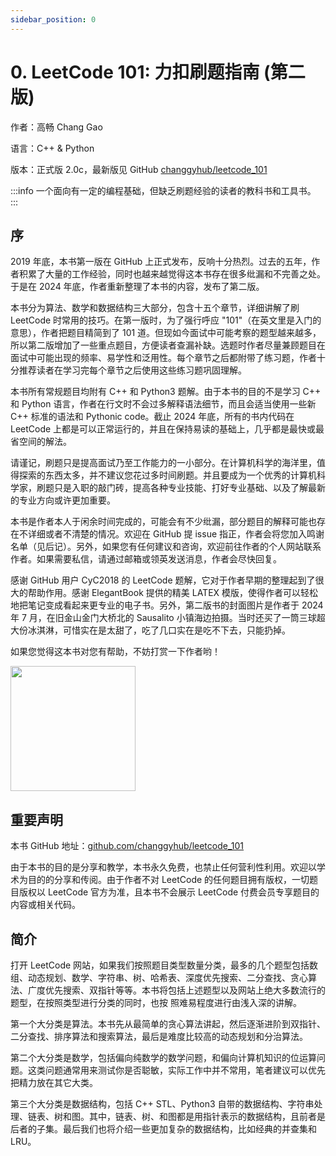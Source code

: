 ```yaml
---
sidebar_position: 0
---
```


# 0. LeetCode 101: 力扣刷题指南 (第二版)

作者：高畅 Chang Gao

语言：C++ & Python

版本：正式版 2.0c，最新版见 GitHub [changgyhub/leetcode_101](https://github.com/changgyhub/leetcode_101)

:::info
一个面向有一定的编程基础，但缺乏刷题经验的读者的教科书和工具书。
:::

## 序

2019 年底，本书第一版在 GitHub 上正式发布，反响十分热烈。过去的五年，作者积累了大量的工作经验，同时也越来越觉得这本书存在很多纰漏和不完善之处。于是在 2024 年底，作者重新整理了本书的内容，发布了第二版。

本书分为算法、数学和数据结构三大部分，包含十五个章节，详细讲解了刷 LeetCode 时常用的技巧。在第一版时，为了强行呼应 "101"（在英文里是入门的意思），作者把题目精简到了 101 道。但现如今面试中可能考察的题型越来越多，所以第二版增加了一些重点题目，方便读者查漏补缺。选题时作者尽量兼顾题目在面试中可能出现的频率、易学性和泛用性。每个章节之后都附带了练习题，作者十分推荐读者在学习完每个章节之后使用这些练习题巩固理解。

本书所有常规题目均附有 C++ 和 Python3 题解。由于本书的目的不是学习 C++ 和 Python 语言，作者在行文时不会过多解释语法细节，而且会适当使用一些新 C++ 标准的语法和 Pythonic code。截止 2024 年底，所有的书内代码在 LeetCode 上都是可以正常运行的，并且在保持易读的基础上，几乎都是最快或最省空间的解法。

请谨记，刷题只是提高面试乃至工作能力的一小部分。在计算机科学的海洋里，值得探索的东西太多，并不建议您花过多时间刷题。并且要成为一个优秀的计算机科学家，刷题只是入职的敲门砖，提高各种专业技能、打好专业基础、以及了解最新的专业方向或许更加重要。

本书是作者本人于闲余时间完成的，可能会有不少纰漏，部分题目的解释可能也存在不详细或者不清楚的情况。欢迎在 GitHub 提 issue 指正，作者会将您加入鸣谢名单（见后记）。另外，如果您有任何建议和咨询，欢迎前往作者的个人网站联系作者。如果需要私信，请通过邮箱或领英发送消息，作者会尽快回复。

感谢 GitHub 用户 CyC2018 的 LeetCode 题解，它对于作者早期的整理起到了很大的帮助作用。感谢 ElegantBook 提供的精美 LATEX 模版，使得作者可以轻松地把笔记变成看起来更专业的电子书。另外，第二版书的封面图片是作者于 2024 年 7 月，在旧金山金门大桥北的 Sausalito 小镇海边拍摄。当时还买了一筒三球超大份冰淇淋，可惜实在是太甜了，吃了几口实在是吃不下去，只能扔掉。

如果您觉得这本书对您有帮助，不妨打赏一下作者哟！

<img src="https://github.com/changgyhub/leetcode_101/blob/master/misc/wechatpay.jpg?raw=true" width="200" />

## 重要声明

本书 GitHub 地址：[github.com/changgyhub/leetcode_101](https://github.com/changgyhub/leetcode_101)

由于本书的目的是分享和教学，本书永久免费，也禁止任何营利性利用。欢迎以学术为目的的分享和传阅。由于作者不对 LeetCode 的任何题目拥有版权，一切题目版权以 LeetCode 官方为准，且本书不会展示 LeetCode 付费会员专享题目的内容或相关代码。

## 简介

打开 LeetCode 网站，如果我们按照题目类型数量分类，最多的几个题型包括数组、动态规划、数学、字符串、树、哈希表、深度优先搜索、二分查找、贪心算法、广度优先搜索、双指针等等。本书将包括上述题型以及网站上绝大多数流行的题型，在按照类型进行分类的同时，也按
照难易程度进行由浅入深的讲解。

第一个大分类是算法。本书先从最简单的贪心算法讲起，然后逐渐进阶到双指针、二分查找、排序算法和搜索算法，最后是难度比较高的动态规划和分治算法。

第二个大分类是数学，包括偏向纯数学的数学问题，和偏向计算机知识的位运算问题。这类问题通常用来测试你是否聪敏，实际工作中并不常用，笔者建议可以优先把精力放在其它大类。

第三个大分类是数据结构，包括 C++ STL、Python3 自带的数据结构、字符串处理、链表、树和图。其中，链表、树、和图都是用指针表示的数据结构，且前者是后者的子集。最后我们也将介绍一些更加复杂的数据结构，比如经典的并查集和 LRU。
